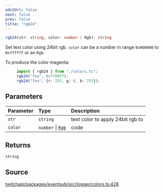 ```yaml
---
editUrl: false
next: false
prev: false
title: "rgb24"
---
```


```ts
rgb24(str: string, color: number | Rgb): string
```

Set text color using 24bit rgb.
`color` can be a number in range `0x000000` to `0xffffff` or
an `Rgb`.

To produce the color magenta:

```ts
     import { rgb24 } from "./colors.ts";
     rgb24("foo", 0xff00ff);
     rgb24("foo", {r: 255, g: 0, b: 255});
```

## Parameters

| Parameter | Type | Description |
| :------ | :------ | :------ |
| `str` | `string` | text color to apply 24bit rgb to |
| `color` | `number` \| [`Rgb`](../interfaces/Rgb.md) | code |

## Returns

`string`

## Source

[twitchapi/packages/eventsub/src/logger/colors.ts:428](https://github.com/pablornc/twitchapi//blob/f8a75ccd701e54db4c91e2b0128974da23f25d14/packages/eventsub/src/logger/colors.ts#L428)

